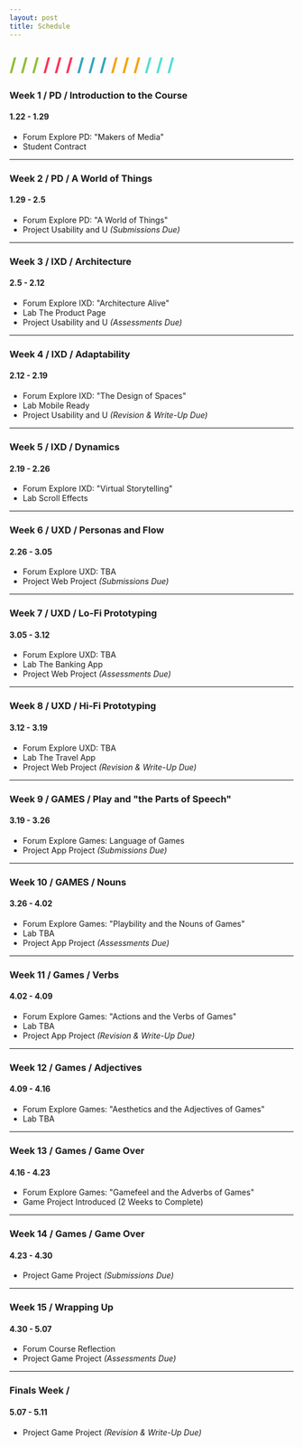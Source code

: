 ```yaml
---
layout: post
title: Schedule
---
```


<div style="margin: 25px 0;">
  <span style="color: #8FBE36; font-size: xx-large; font-weight: bold">/ / / </span>
  <span style="color: #FC315A; font-size: xx-large; font-weight: bold">/ / / </span>
  <span style="color: #33A3C1; font-size: xx-large; font-weight: bold">/ / / </span>
  <span style="color: #F5A205; font-size: xx-large; font-weight: bold">/ / / </span>
  <span style="color: #53DFD3; font-size: xx-large; font-weight: bold">/ / /</span>
</div>

### Week 1 / PD / Introduction to the Course
#### 1.22 - 1.29
- <span class="label label-forum">Forum</span> Explore PD: "Makers of Media"
- Student Contract

<hr>

### Week 2 / PD / A World of Things
#### 1.29 - 2.5
- <span class="label label-forum">Forum</span> Explore PD: "A World of Things"
- <span class="label label-project">Project</span> Usability and U _(Submissions Due)_

<hr>

### Week 3 / IXD / Architecture
#### 2.5 - 2.12
- <span class="label label-forum">Forum</span> Explore IXD: "Architecture Alive"
- <span class="label label-lab">Lab</span> The Product Page
- <span class="label label-project">Project</span> Usability and U _(Assessments Due)_

<hr>

### Week 4 / IXD / Adaptability
#### 2.12 - 2.19
- <span class="label label-forum">Forum</span> Explore IXD: "The Design of Spaces"
- <span class="label label-lab">Lab</span> Mobile Ready
- <span class="label label-project">Project</span> Usability and U _(Revision & Write-Up Due)_

<hr>

### Week 5 / IXD / Dynamics
#### 2.19 - 2.26
- <span class="label label-forum">Forum</span> Explore IXD: "Virtual Storytelling"
- <span class="label label-lab">Lab</span> Scroll Effects

<hr>

### Week 6 / UXD / Personas and Flow
#### 2.26 - 3.05
- <span class="label label-forum">Forum</span> Explore UXD: TBA
- <span class="label label-project">Project</span> Web Project _(Submissions Due)_

<hr>

### Week 7 / UXD / Lo-Fi Prototyping
#### 3.05 - 3.12
- <span class="label label-forum">Forum</span> Explore UXD: TBA
- <span class="label label-lab">Lab</span> The Banking App
- <span class="label label-project">Project</span> Web Project _(Assessments Due)_

<hr>

### Week 8 / UXD / Hi-Fi Prototyping
#### 3.12 - 3.19
- <span class="label label-forum">Forum</span> Explore UXD: TBA
- <span class="label label-lab">Lab</span> The Travel App
- <span class="label label-project">Project</span> Web Project _(Revision & Write-Up Due)_

<hr>

### Week 9 / GAMES / Play and "the Parts of Speech"
#### 3.19 - 3.26
- <span class="label label-forum">Forum</span> Explore Games: Language of Games
- <span class="label label-project">Project</span> App Project _(Submissions Due)_

<hr>

### Week 10 / GAMES / Nouns
#### 3.26 - 4.02
- <span class="label label-forum">Forum</span> Explore Games: "Playbility and the Nouns of Games"
- <span class="label label-lab">Lab</span> TBA
- <span class="label label-project">Project</span> App Project _(Assessments Due)_

<hr>

### Week 11 / Games / Verbs
#### 4.02 - 4.09
- <span class="label label-forum">Forum</span> Explore Games: "Actions and the Verbs of Games"
- <span class="label label-lab">Lab</span> TBA
- <span class="label label-project">Project</span> App Project _(Revision & Write-Up Due)_

<hr>

### Week 12 / Games / Adjectives
#### 4.09 - 4.16
- <span class="label label-forum">Forum</span> Explore Games: "Aesthetics and the Adjectives of Games"
- <span class="label label-lab">Lab</span> TBA

<hr>

### Week 13 / Games / Game Over
#### 4.16 - 4.23
- <span class="label label-forum">Forum</span> Explore Games: "Gamefeel and the Adverbs of Games"
- Game Project Introduced (2 Weeks to Complete)

<hr>

### Week 14 / Games / Game Over
#### 4.23 - 4.30
- <span class="label label-project">Project</span> Game Project _(Submissions Due)_

<hr>

### Week 15 / Wrapping Up
#### 4.30 - 5.07
- <span class="label label-forum">Forum</span> Course Reflection
- <span class="label label-project">Project</span> Game Project _(Assessments Due)_

<hr>

### Finals Week /
#### 5.07 - 5.11
- <span class="label label-project">Project</span> Game Project _(Revision & Write-Up Due)_
